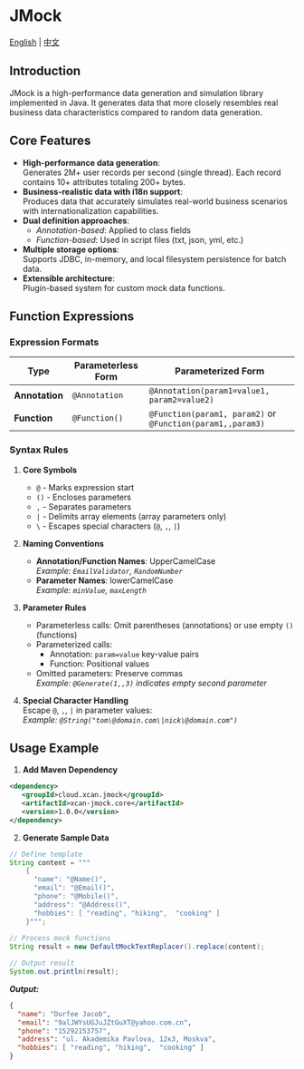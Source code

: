 JMock
===

[English](README.md) | [中文](README_zh.md)

## Introduction

JMock is a high-performance data generation and simulation library implemented in Java. It generates data that more closely resembles real business data characteristics compared to random data generation.

## Core Features

- **High-performance data generation**:  
  Generates 2M+ user records per second (single thread). Each record contains 10+ attributes totaling 200+ bytes.
- **Business-realistic data with i18n support**:  
  Produces data that accurately simulates real-world business scenarios with internationalization capabilities.
- **Dual definition approaches**:
    - *Annotation-based*: Applied to class fields
    - *Function-based*: Used in script files (txt, json, yml, etc.)
- **Multiple storage options**:  
  Supports JDBC, in-memory, and local filesystem persistence for batch data.
- **Extensible architecture**:  
  Plugin-based system for custom mock data functions.

## Function Expressions

### Expression Formats

| Type              | Parameterless Form | Parameterized Form                     |
|-------------------|-------------------|----------------------------------------|
| **Annotation**    | `@Annotation`     | `@Annotation(param1=value1, param2=value2)` |
| **Function**      | `@Function()`     | `@Function(param1, param2)` or `@Function(param1,,param3)` |

### Syntax Rules

1. **Core Symbols**
    - `@` - Marks expression start
    - `()` - Encloses parameters
    - `,` - Separates parameters
    - `|` - Delimits array elements (array parameters only)
    - `\` - Escapes special characters (`@`, `,`, `|`)

2. **Naming Conventions**
    - **Annotation/Function Names**: UpperCamelCase  
      *Example: `EmailValidator`, `RandomNumber`*
    - **Parameter Names**: lowerCamelCase  
      *Example: `minValue`, `maxLength`*

3. **Parameter Rules**
    - Parameterless calls: Omit parentheses (annotations) or use empty `()` (functions)
    - Parameterized calls:
        - Annotation: `param=value` key-value pairs
        - Function: Positional values
    - Omitted parameters: Preserve commas  
      *Example: `@Generate(1,,3)` indicates empty second parameter*

4. **Special Character Handling**  
   Escape `@`, `,`, `|` in parameter values:  
   *Example: `@String("tom\@domain.com\|nick\@domain.com")`*

## Usage Example

1. **Add Maven Dependency**
```xml
<dependency>
   <groupId>cloud.xcan.jmock</groupId>
   <artifactId>xcan-jmock.core</artifactId>
   <version>1.0.0</version>
</dependency>
```

2. **Generate Sample Data**
```java
// Define template
String content = """
    {
      "name": "@Name()",
      "email": "@Email()",
      "phone": "@Mobile()",
      "address": "@Address()",
      "hobbies": [ "reading", "hiking",  "cooking" ]
    }""";
    
// Process mock functions
String result = new DefaultMockTextReplacer().replace(content);

// Output result
System.out.println(result);
```

***Output:***
```json
{
  "name": "Durfee Jacob",
  "email": "9alJWYsUGJuJZtGuXT@yahoo.com.cn",
  "phone": "15292153757",
  "address": "ul. Akademika Pavlova, 12к3, Moskva",
  "hobbies": [ "reading", "hiking",  "cooking" ]
}
```
